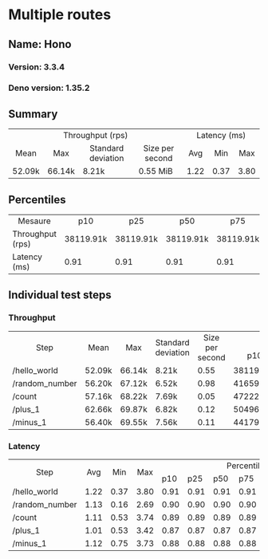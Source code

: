 # Multiple routes
## Name: Hono 

### Version: 3.3.4
### Deno version: 1.35.2

## Summary
<table>
<tr>
    <td align="center" colspan="4">Throughput (rps)</td>
    <td align="center" colspan="3">Latency (ms)</td>
</tr>
<tr>
    <td align="center">Mean</td>
    <td align="center">Max</td>
    <td align="center">Standard deviation</td>
    <td align="center">Size per second</td>
    <td align="center">Avg</td>
    <td align="center">Min</td>
    <td align="center">Max</td>
</tr>
<tr>
    <td>52.09k</td>
    <td>66.14k</td>
    <td>8.21k</td>
    <td>0.55 MiB</td>
    <td>1.22</td>
    <td>0.37</td>
    <td>3.80</td>
</tr>
</table>

## Percentiles

<table>
<tr>
  <td align="center">Mesaure</td>
  <td align="center">p10</td>
  <td align="center">p25</td>
  <td align="center">p50</td>
  <td align="center">p75</td>
  <td align="center">p90</td>
  <td align="center">p95</td>
  <td align="center">p99</td>
</tr>
<tr>
  <td>Throughput (rps)</td>
  <td>38119.91k</td>
  <td>38119.91k</td>
  <td>38119.91k</td>
  <td>38119.91k</td>
  <td>63249.66k</td>
  <td>66143.85k</td>
  <td>66143.85k</td>
</tr>
<tr>
  <td>Latency (ms)</td>
  <td>0.91</td>
  <td>0.91</td>
  <td>0.91</td>
  <td>0.91</td>
  <td>1.50</td>
  <td>1.68</td>
  <td>2.81</td>
</tr>
</table>

## Individual test steps

### Throughput

<table>
<tr>
  <td align="center" rowspan="2">Step</td>
  <td align="center" rowspan="2">Mean</td>
  <td align="center" rowspan="2">Max</td>
  <td align="center" rowspan="2">Standard deviation</td>
  <td align="center" rowspan="2">Size per second</td>
  <td align="center" colspan="7">Percentiles</td>
</tr>
<tr>
  <!-- still Step -->
  <!-- still Mean -->
  <!-- still Max -->
  <!-- still Standard deviation -->
  <!-- still Size per second -->
  <td align="center">p10</td>
  <td align="center">p25</td>
  <td align="center">p50</td>
  <td align="center">p75</td>
  <td align="center">p90</td>
  <td align="center">p95</td>
  <td align="center">p99</td>
</tr>
<tr>
  <td>/hello_world</td>
  <td>52.09k</td>
  <td>66.14k</td>
  <td>8.21k</td>
  <td>0.55</td>
  <td>38119.91k</td>
  <td>38119.91k</td>
  <td>38119.91k</td>
  <td>38119.91k</td>
  <td>63249.66k</td>
  <td>66143.85k</td>
  <td>66143.85k</td>
</tr><tr>
  <td>/random_number</td>
  <td>56.20k</td>
  <td>67.12k</td>
  <td>6.52k</td>
  <td>0.98</td>
  <td>41659.18k</td>
  <td>41659.18k</td>
  <td>41659.18k</td>
  <td>41659.18k</td>
  <td>65444.00k</td>
  <td>67122.55k</td>
  <td>67122.55k</td>
</tr><tr>
  <td>/count</td>
  <td>57.16k</td>
  <td>68.22k</td>
  <td>7.69k</td>
  <td>0.05</td>
  <td>47222.99k</td>
  <td>47222.99k</td>
  <td>47222.99k</td>
  <td>47222.99k</td>
  <td>67940.53k</td>
  <td>68217.34k</td>
  <td>68217.34k</td>
</tr><tr>
  <td>/plus_1</td>
  <td>62.66k</td>
  <td>69.87k</td>
  <td>6.82k</td>
  <td>0.12</td>
  <td>50496.71k</td>
  <td>50496.71k</td>
  <td>50496.71k</td>
  <td>50496.71k</td>
  <td>68217.39k</td>
  <td>69872.94k</td>
  <td>69872.94k</td>
</tr><tr>
  <td>/minus_1</td>
  <td>56.40k</td>
  <td>69.55k</td>
  <td>7.56k</td>
  <td>0.11</td>
  <td>44179.73k</td>
  <td>44179.73k</td>
  <td>44179.73k</td>
  <td>44179.73k</td>
  <td>64712.38k</td>
  <td>69550.12k</td>
  <td>69550.12k</td>
</tr></table>

### Latency

<table>
<tr>
  <td align="center" rowspan="2">Step</td>
  <td align="center" rowspan="2">Avg</td>
  <td align="center" rowspan="2">Min</td>
  <td align="center" rowspan="2">Max</td>
  <td align="center" colspan="7">Percentiles</td>
</tr>
<tr>
  <!-- still Avg -->
  <!-- still Min -->
  <!-- still Max -->
  <td>p10</td>
  <td>p25</td>
  <td>p50</td>
  <td>p75</td>
  <td>p90</td>
  <td>p95</td>
  <td>p99</td>
</tr>
<tr>
  <td>/hello_world</td>
  <td>1.22</td>
  <td>0.37</td>
  <td>3.80</td>
  <td>0.91</td>
  <td>0.91</td>
  <td>0.91</td>
  <td>0.91</td>
  <td>1.50</td>
  <td>1.68</td>
  <td>2.81</td>
</tr><tr>
  <td>/random_number</td>
  <td>1.13</td>
  <td>0.16</td>
  <td>2.69</td>
  <td>0.90</td>
  <td>0.90</td>
  <td>0.90</td>
  <td>0.90</td>
  <td>1.36</td>
  <td>1.59</td>
  <td>2.26</td>
</tr><tr>
  <td>/count</td>
  <td>1.11</td>
  <td>0.53</td>
  <td>3.74</td>
  <td>0.89</td>
  <td>0.89</td>
  <td>0.89</td>
  <td>0.89</td>
  <td>1.31</td>
  <td>1.42</td>
  <td>2.52</td>
</tr><tr>
  <td>/plus_1</td>
  <td>1.01</td>
  <td>0.53</td>
  <td>3.42</td>
  <td>0.87</td>
  <td>0.87</td>
  <td>0.87</td>
  <td>0.87</td>
  <td>1.21</td>
  <td>1.39</td>
  <td>2.42</td>
</tr><tr>
  <td>/minus_1</td>
  <td>1.12</td>
  <td>0.75</td>
  <td>3.73</td>
  <td>0.88</td>
  <td>0.88</td>
  <td>0.88</td>
  <td>0.88</td>
  <td>1.30</td>
  <td>1.44</td>
  <td>2.41</td>
</tr></table>